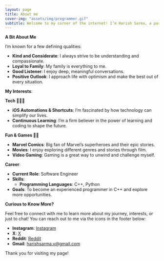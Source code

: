 ```yaml
---
layout: page
title: About me
cover-img: "assets/img/programmer.gif"
subtitle: Welcome to my corner of the internet! I’m Harish Sarma, a passionate software engineer based in India.
---
```

<!-- <img style="display: block; margin: 0 auto;" alt="coding" width="498" src="assets/img/programmer.gif"> -->

**A Bit About Me**

I’m known for a few defining qualities:
- **Kind and Considerate**: I always strive to be understanding and compassionate.
- **Loyal to Family**: My family is everything to me.
- **Good Listener**: I enjoy deep, meaningful conversations.
- **Positive Outlook**: I approach life with optimism and make the best out of every situation.

**My Interests**:

**Tech 👨🏻‍💻**
- **iOS Automations & Shortcuts**: I’m fascinated by how technology can simplify our lives.
- **Continuous Learning**: I’m a firm believer in the power of learning and coding to shape the future.

**Fun & Games 🕺🏻**
- **Marvel Comics**: Big fan of Marvel’s superheroes and their epic stories.
- **Movies**: I enjoy exploring different genres and stories through film.
- **Video Gaming**: Gaming is a great way to unwind and challenge myself.

**Career**:

- **Current Role**: Software Engineer
- **Skills**:
  - **Programming Languages**: C++, Python
- **Goals**: To become an experienced programmer in C++ and explore more opportunities.

**Curious to Know More?**

Feel free to connect with me to learn more about my journey, interests, or just to chat! You can reach out to me via the icons in the footer below:

- **Instagram**: [Instagram](https://instagram.com/i_am_harishsarma)
- **X**: [X](https://x.com/harishsarma_v)
- **Reddit**: [Reddit](https://www.reddit.com/user/Relevant-Plantain615/)
- **Gmail**: [harishsarma.v@gmail.com](mailto:harishsarma.v@gmail.com)

Thank you for visiting my page!